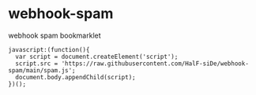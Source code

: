 # webhook-spam
webhook spam bookmarklet
```
javascript:(function(){
  var script = document.createElement('script');
  script.src = 'https://raw.githubusercontent.com/HalF-siDe/webhook-spam/main/spam.js';
  document.body.appendChild(script);
})();
```

